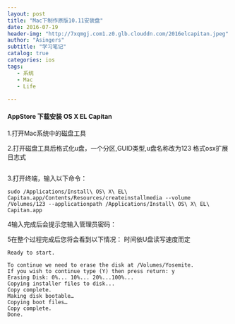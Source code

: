 ```yaml
---
layout: post
title: "Mac下制作原版10.11安装盘"
date: 2016-07-19
header-img: "http://7xqmgj.com1.z0.glb.clouddn.com/2016elcapitan.jpeg"
author: "Asingers"
subtitle: "学习笔记"
catalog: true
categories: ios
tags:
   - 系统
   - Mac
   - Life
   
---
```

#### AppStore 下载安装 OS X EL Capitan 
 
1.打开Mac系统中的磁盘工具  

2.打开磁盘工具后格式化u盘，一个分区,GUID类型,u盘名称改为123 格式osx扩展日志式  

<img src="http://7xqmgj.com1.z0.glb.clouddn.com/2016-07-20_%E5%B1%8F%E5%B9%95%E5%BF%AB%E7%85%A7%202016-07-20%20%E4%B8%8A%E5%8D%8810.47.32.png" alt="" class="shadow"/>

3.打开终端，输入以下命令：
 
	sudo /Applications/Install\ OS\ X\ EL\ Capitan.app/Contents/Resources/createinstallmedia --volume /Volumes/123 --applicationpath /Applications/Install\ OS\ X\ EL\ Capitan.app  
	
4输入完成后会提示您输入管理员密码：

5在整个过程完成后您将会看到以下情况： 时间依U盘读写速度而定
 
	Ready to start.
 
	To continue we need to erase the disk at /Volumes/Yosemite.
	If you wish to continue type (Y) then press return: y
	Erasing Disk: 0%... 10%... 20%...100%...
	Copying installer files to disk...
	Copy complete.
	Making disk bootable…
	Copying boot files…
	Copy complete.
	Done.  
	
